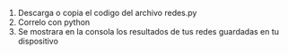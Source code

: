 1. Descarga o copia el codigo del archivo redes.py
2. Correlo con python
3. Se mostrara en la consola los resultados de tus redes guardadas en tu dispositivo
